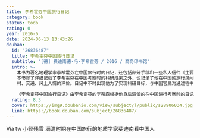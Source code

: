 ```yaml
---
title: 李希霍芬中国旅行日记
category: book
status: todo
rating: 0
year: 2016-6
date: 2024-06-13 13:43:26
douban:
  id: "26836487"
  title: 李希霍芬中国旅行日记
  subtitle: "[德] 费迪南德·冯·李希霍芬 / 2016 / 商务印书馆"
  intro: >-
    本书为著名地理学家李希霍芬在中国旅行时的日记，还包括部分手稿和一些私人信件（主要是给父母的），在李希霍芬先生去世后，由其学生整理而成。原书于1907年出版。
    本书除了详细记载了李希霍芬在中国考察时的科研成果之外，也记录了他在中国的旅行见闻、经历、感受，以及对中国城市、农
    村、交通、风土人情的评价。日记中不时出现他为了实现科研目标，与中国官民沟通过程中使用的种种有趣手段，让人忍俊不禁；还有他总充满自豪地讲述他是如何实现“精致奢侈”的欧式旅途生活的，让人对他的考察之旅充满艳羡；最重要的一点是，年轻读者在跟随李希霍芬“走完”中国之旅后，能够从他身上学到真正的科学精神和科研手段，这才是阅读这本书最大的收获。虽然李希霍芬想要客观地介绍实际情况，尽量避免用华丽的词句描绘自己的旅行体验和冒险经历，但这仍不失为是一本生动有趣的旅行日记。

    《李希霍芬中国旅行日记》由李希霍芬的学蒂森根据他身后遗留的在中国进行考察时的日记、手稿以及数量众多的私人信件编辑整理而成，出版于1907年。与其学术著作《中国》不同的是，本书更多地记录了李希霍芬在中国进行七次考察时的所见所闻和个人经历，是一本生动的旅行日记。其内容丰富，包含了李希霍芬对中国山脉、地质结构、气候、人口、经济、文化以及殖民情况的介绍；语言通俗，为读者了解当时中国的面貌提供了翔实的资料。李希霍芬在日记中对旅行中的水路交通、各地的物产、人们生活状况、太平天国运动造成影响、罂粟的种植情况等作出了细致精确的描述。将该书翻译成中文，首先对于全面客观地认识李希霍芬在中国的考察提供了依据，其次为地理地质学界对李希霍芬的研究提供更多的资料，更为清史研究提供了一个新的视角。
  rating: 8.3
  cover: https://img9.doubanio.com/view/subject/l/public/s28906034.jpg
  link: https://book.douban.com/subject/26836487/
---
```


Via tw 小径残雪 满清时期在中国旅行的地质学家斐迪南看中国人
